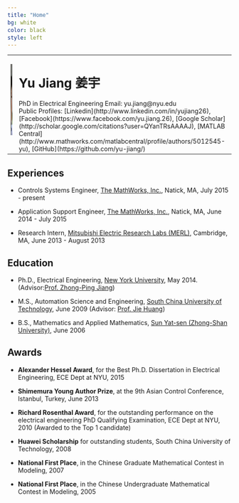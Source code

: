 ```yaml
---
title: "Home"
bg: white
color: black
style: left
---
```


<table class="imgtable"><tr><td>
<img src="YuJiangProfile.jpg" alt="Portrait of Yu Jiang" width="150px" height="160px" />&nbsp;</td>
<td align="left"><h1>Yu Jiang 姜宇<br /></h1>
PhD in Electrical Engineering
Email: yu.jiang@nyu.edu<br />
Public Profiles:
[Linkedin](http://www.linkedin.com/in/yujiang26),
[Facebook](https://www.facebook.com/yu.jiang.26),
[Google Scholar](http://scholar.google.com/citations?user=QYanTRsAAAAJ),
[MATLAB Central](http://www.mathworks.com/matlabcentral/profile/authors/5012545-yu),
[GitHub](https://github.com/yu-jiang/)
</td></tr></table>

## Experiences

- Controls Systems Engineer, [The MathWorks, Inc.](http://www.mathworks.com), Natick, MA, July 2015 - present

- Application Support Engineer, [The MathWorks, Inc.](http://www.mathworks.com), Natick, MA, June 2014 - July 2015

- Research Intern, [Mitsubishi Electric Research Labs (MERL)](http://www.merl.com), Cambridge, MA, June 2013 - August 2013

## Education

- Ph.D., Electrical Engineering, [New York University](http://www.nyu.edu), May 2014. (Advisor:[Prof. Zhong-Ping Jiang](http://engineering.nyu.edu/people/zhong-ping-jiang))

- M.S., Automation Science and Engineering, [South China University of Technology](http://www.scut.edu.cn/), June 2009 (Advisor: [Prof. Jie Huang](http://www.mae.cuhk.edu.hk/~jhuang/))

- B.S., Mathematics and Applied Mathematics, [Sun Yat-sen (Zhong-Shan University)](http://www.sysu.edu.cn), June 2006

## Awards

- **Alexander Hessel Award**, for the Best Ph.D. Dissertation in Electrical Engineering, ECE Dept at NYU, 2015

- **Shimemura Young Author Prize**, at the 9th Asian Control Conference, Istanbul, Turkey, June 2013

- **Richard Rosenthal Award**, for the outstanding performance on the electrical engineering PhD Qualifying Examination, ECE Dept at NYU, 2010 (Awarded to the Top 1 candidate)

- **Huawei Scholarship** for outstanding students, South China University of Technology, 2008

- **National First Place**, in the Chinese Graduate Mathematical Contest in Modeling, 2007

- **National First Place**, in the Chinese Undergraduate Mathematical Contest in Modeling, 2005